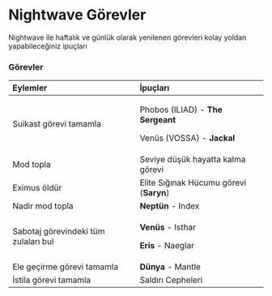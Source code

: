 # Nightwave Görevler

Nightwave ile haftalık ve günlük olarak yenilenen görevleri kolay yoldan yapabileceğiniz ipuçları

### Görevler

<table>
  <thead>
    <tr>
      <th style="text-align:left">Eylemler</th>
      <th style="text-align:left">&#x130;pu&#xE7;lar&#x131;</th>
    </tr>
  </thead>
  <tbody>
    <tr>
      <td style="text-align:left">Suikast g&#xF6;revi tamamla</td>
      <td style="text-align:left">
        <p>Phobos (ILIAD) - <b>The Sergeant</b>
        </p>
        <p>Ven&#xFC;s (VOSSA) - <b>Jackal</b>
        </p>
      </td>
    </tr>
    <tr>
      <td style="text-align:left">Mod topla</td>
      <td style="text-align:left">Seviye d&#xFC;&#x15F;&#xFC;k hayatta kalma g&#xF6;revi</td>
    </tr>
    <tr>
      <td style="text-align:left">Eximus &#xF6;ld&#xFC;r</td>
      <td style="text-align:left">Elite S&#x131;&#x11F;&#x131;nak H&#xFC;cumu g&#xF6;revi (<b>Saryn</b>)</td>
    </tr>
    <tr>
      <td style="text-align:left">Nadir mod topla</td>
      <td style="text-align:left"><b>Nept&#xFC;n</b> - Index</td>
    </tr>
    <tr>
      <td style="text-align:left">Sabotaj g&#xF6;revindeki t&#xFC;m zulalar&#x131; bul</td>
      <td style="text-align:left">
        <p><b>Ven&#xFC;s</b> - Isthar</p>
        <p><b>Eris</b> - Naeglar</p>
      </td>
    </tr>
    <tr>
      <td style="text-align:left">Ele ge&#xE7;irme g&#xF6;revi tamamla</td>
      <td style="text-align:left"><b>D&#xFC;nya</b> - Mantle</td>
    </tr>
    <tr>
      <td style="text-align:left">&#x130;stila g&#xF6;revi tamamla</td>
      <td style="text-align:left">Sald&#x131;r&#x131; Cepheleri</td>
    </tr>
  </tbody>
</table>


